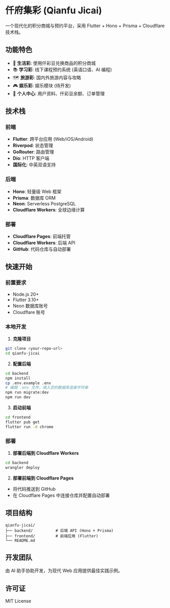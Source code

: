 # 仟府集彩 (Qianfu Jicai)

一个现代化的积分商城与预约平台，采用 Flutter + Hono + Prisma + Cloudflare 技术栈。

## 功能特色

- 🎯 **生活彩**: 使用仟彩豆兑换商品的积分商城
- 📚 **学习彩**: 线下课程预约系统 (英语口语、AI 编程)
- 🗺️ **旅游彩**: 国内外旅游内容与攻略
- 🎮 **娱乐彩**: 娱乐模块 (待开发)
- 👤 **个人中心**: 用户资料、仟彩豆余额、订单管理

## 技术栈

### 前端

- **Flutter**: 跨平台应用 (Web/iOS/Android)
- **Riverpod**: 状态管理
- **GoRouter**: 路由管理
- **Dio**: HTTP 客户端
- **国际化**: 中英双语支持

### 后端

- **Hono**: 轻量级 Web 框架
- **Prisma**: 数据库 ORM
- **Neon**: Serverless PostgreSQL
- **Cloudflare Workers**: 全球边缘计算

### 部署

- **Cloudflare Pages**: 前端托管
- **Cloudflare Workers**: 后端 API
- **GitHub**: 代码仓库与自动部署

## 快速开始

### 前置要求

- Node.js 20+
- Flutter 3.10+
- Neon 数据库账号
- Cloudflare 账号

### 本地开发

1. **克隆项目**

```bash
git clone <your-repo-url>
cd qianfu-jicai
```

2. **配置后端**

```bash
cd backend
npm install
cp .env.example .env
# 编辑 .env 文件，填入您的数据库连接字符串
npm run migrate:dev
npm run dev
```

3. **启动前端**

```bash
cd frontend
flutter pub get
flutter run -d chrome
```

### 部署

1. **部署后端到 Cloudflare Workers**

```bash
cd backend
wrangler deploy
```

2. **部署前端到 Cloudflare Pages**

- 将代码推送到 GitHub
- 在 Cloudflare Pages 中连接仓库并配置自动部署

## 项目结构

```
qianfu-jicai/
├── backend/          # 后端 API (Hono + Prisma)
├── frontend/         # 前端应用 (Flutter)
└── README.md
```

## 开发团队

由 AI 助手协助开发，为现代 Web 应用提供最佳实践示例。

## 许可证

MIT License
